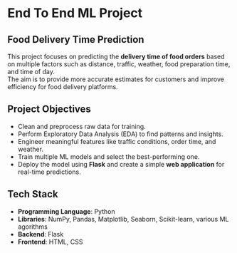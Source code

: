 # End To End ML Project
## Food Delivery Time Prediction

This project focuses on predicting the **delivery time of food orders** based on multiple factors such as distance, traffic, weather, food preparation time, and time of day.  
The aim is to provide more accurate estimates for customers and improve efficiency for food delivery platforms.


## Project Objectives
- Clean and preprocess raw data for training.
- Perform Exploratory Data Analysis (EDA) to find patterns and insights.
- Engineer meaningful features like traffic conditions, order time, and weather.
- Train multiple ML models and select the best-performing one.
- Deploy the model using **Flask** and create a simple **web application** for real-time predictions.


## Tech Stack
- **Programming Language**: Python  
- **Libraries**: NumPy, Pandas, Matplotlib, Seaborn, Scikit-learn, various ML agorithms 
- **Backend**: Flask  
- **Frontend**: HTML, CSS  
